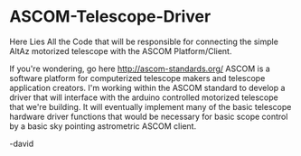 # ASCOM-Telescope-Driver
Here Lies All the Code that will be responsible for connecting the simple AltAz motorized telescope with the ASCOM Platform/Client.

If you're wondering, go here http://ascom-standards.org/
ASCOM is a software platform for computerized telescope makers and telescope application creators. I'm working within the ASCOM standard to develop a driver that will interface with the arduino controlled motorized telescope that we're building. It will eventually implement many of the basic telescope hardware driver functions that would be necessary for basic scope control by a basic sky pointing astrometric ASCOM client.

-david
